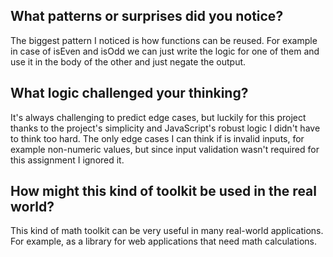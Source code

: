 ## What patterns or surprises did you notice?

The biggest pattern I noticed is how functions can be reused. For example in case of isEven and isOdd we can just write the logic for one of them and use it in the body of the other and just negate the output.

## What logic challenged your thinking?

It's always challenging to predict edge cases, but luckily for this project thanks to the project's simplicity and JavaScript's robust logic I didn't have to think too hard. The only edge cases I can think if is invalid inputs, for example non-numeric values, but since input validation wasn't required for this assignment I ignored it.

## How might this kind of toolkit be used in the real world?

This kind of math toolkit can be very useful in many real-world applications. For example, as a library for web applications that need math calculations.
